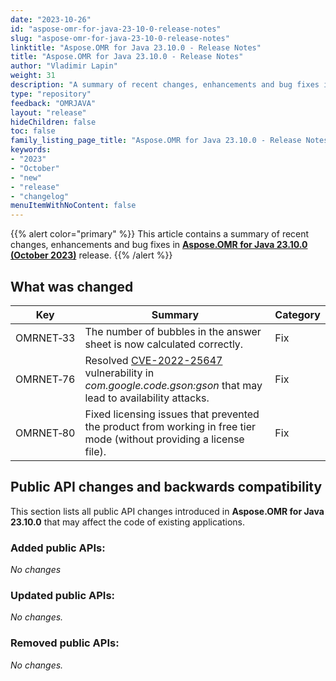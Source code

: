 ```yaml
---
date: "2023-10-26"
id: "aspose-omr-for-java-23-10-0-release-notes"
slug: "aspose-omr-for-java-23-10-0-release-notes"
linktitle: "Aspose.OMR for Java 23.10.0 - Release Notes"
title: "Aspose.OMR for Java 23.10.0 - Release Notes"
author: "Vladimir Lapin"
weight: 31
description: "A summary of recent changes, enhancements and bug fixes in Aspose.OMR for Java 23.10.0 (October 2023) release."
type: "repository"
feedback: "OMRJAVA"
layout: "release"
hideChildren: false
toc: false
family_listing_page_title: "Aspose.OMR for Java 23.10.0 - Release Notes"
keywords:
- "2023"
- "October"
- "new"
- "release"
- "changelog"
menuItemWithNoContent: false
---
```


{{% alert color="primary" %}}
This article contains a summary of recent changes, enhancements and bug fixes in [**Aspose.OMR for Java 23.10.0 (October 2023)**](https://releases.aspose.com/java/repo/com/aspose/aspose-omr/23.10.0/) release.
{{% /alert %}}

## What was changed

Key | Summary | Category
--- | ------- | --------
OMRNET&#8209;33 | The number of bubbles in the answer sheet is now calculated correctly. | Fix
OMRNET&#8209;76 | Resolved [CVE-2022-25647](https://nvd.nist.gov/vuln/detail/CVE-2022-25647) vulnerability in _com.google.code.gson:gson_ that may lead to availability attacks. | Fix
OMRNET&#8209;80 | Fixed licensing issues that prevented the product from working in free tier mode (without providing a license file). | Fix

## Public API changes and backwards compatibility

This section lists all public API changes introduced in **Aspose.OMR for Java 23.10.0** that may affect the code of existing applications.

### Added public APIs:

_No changes_

### Updated public APIs:

_No changes._

### Removed public APIs:

_No changes._
